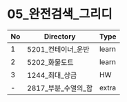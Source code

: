 # 05_완전검색_그리디

| No | Directory | Type |
|---|---|---|
| 1 | 5201_컨테이너_운반 | learn |
| 2 | 5202_화물도트 | learn |
| 3 | 1244_최대_상금 | HW |
| - | 2817_부분_수열의_합 | extra |
